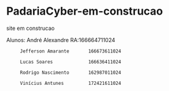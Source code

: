 # PadariaCyber-em-construcao
site em construcao

Alunos:  André Alexandre       RA:166664711024 
         
         Jefferson Amarante       166673611024
         
         Lucas Soares             166636411024
         
         Rodrigo Nascimento       162987011024
         
         Vinícius Antunes         172421611024

